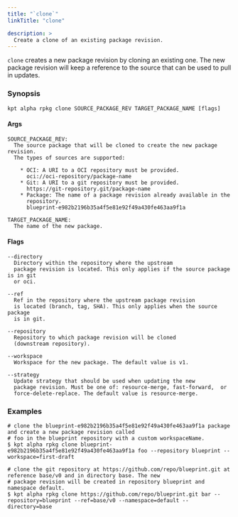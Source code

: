 ```yaml
---
title: "`clone`"
linkTitle: "clone"

description: >
  Create a clone of an existing package revision.
---
```


<!--mdtogo:Short
    Create a clone of an existing package revision.
-->

`clone` creates a new package revision by cloning an existing one. The
new package revision will keep a reference to the source that can be used
to pull in updates.

### Synopsis

<!--mdtogo:Long-->

```
kpt alpha rpkg clone SOURCE_PACKAGE_REV TARGET_PACKAGE_NAME [flags]
```

#### Args

```
SOURCE_PACKAGE_REV:
  The source package that will be cloned to create the new package revision.
  The types of sources are supported:

    * OCI: A URI to a OCI repository must be provided. 
      oci://oci-repository/package-name
    * Git: A URI to a git repository must be provided.
      https://git-repository.git/package-name
    * Package: The name of a package revision already available in the
      repository.
      blueprint-e982b2196b35a4f5e81e92f49a430fe463aa9f1a

TARGET_PACKAGE_NAME:
  The name of the new package.

```

#### Flags

```
--directory
  Directory within the repository where the upstream
  package revision is located. This only applies if the source package is in git
  or oci.

--ref
  Ref in the repository where the upstream package revision
  is located (branch, tag, SHA). This only applies when the source package
  is in git.

--repository
  Repository to which package revision will be cloned
  (downstream repository).

--workspace
  Workspace for the new package. The default value is v1.

--strategy
  Update strategy that should be used when updating the new
  package revision. Must be one of: resource-merge, fast-forward,  or 
  force-delete-replace. The default value is resource-merge.
```

<!--mdtogo-->

### Examples

<!--mdtogo:Examples-->

```shell
# clone the blueprint-e982b2196b35a4f5e81e92f49a430fe463aa9f1a package and create a new package revision called
# foo in the blueprint repository with a custom workspaceName.
$ kpt alpha rpkg clone blueprint-e982b2196b35a4f5e81e92f49a430fe463aa9f1a foo --repository blueprint --workspace=first-draft
```

```shell
# clone the git repository at https://github.com/repo/blueprint.git at reference base/v0 and in directory base. The new
# package revision will be created in repository blueprint and namespace default.
$ kpt alpha rpkg clone https://github.com/repo/blueprint.git bar --repository=blueprint --ref=base/v0 --namespace=default --directory=base
```

<!--mdtogo-->